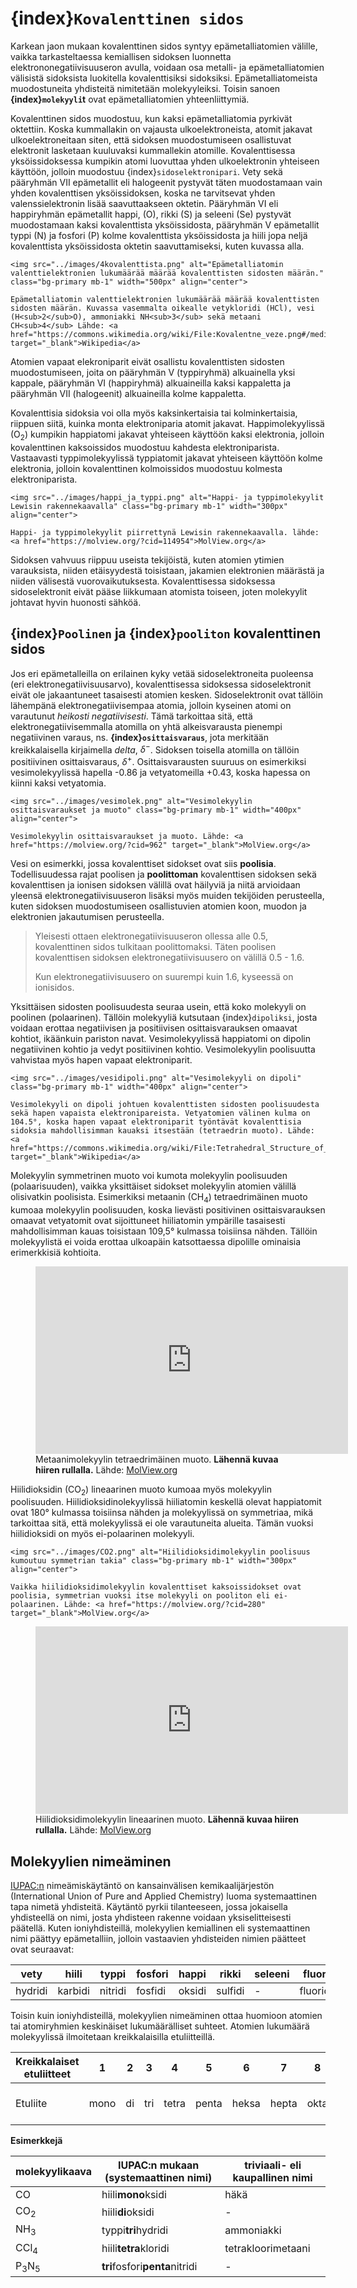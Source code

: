 # {index}`Kovalenttinen sidos`
Karkean jaon mukaan kovalenttinen sidos syntyy epämetalliatomien välille, vaikka tarkasteltaessa kemiallisen sidoksen luonnetta  elektrononegatiivisuuseron avulla, voidaan osa metalli- ja epämetalliatomien välisistä sidoksista luokitella kovalenttisiksi sidoksiksi. Epämetalliatomeista muodostuneita yhdisteitä nimitetään molekyyleiksi. Toisin sanoen **{index}`molekyyli`t** ovat epämetalliatomien yhteenliittymiä.

Kovalenttinen sidos muodostuu, kun kaksi epämetalliatomia pyrkivät oktettiin. Koska kummallakin on vajausta ulkoelektroneista, atomit jakavat ulkoelektroneitaan siten, että sidoksen muodostumiseen osallistuvat elektronit lasketaan kuuluvaksi kummallekin atomille. Kovalenttisessa yksöissidoksessa kumpikin atomi luovuttaa yhden ulkoelektronin yhteiseen käyttöön, jolloin muodostuu {index}`sidoselektronipari`. Vety sekä pääryhmän VII epämetallit eli halogeenit pystyvät täten muodostamaan vain yhden kovalenttisen yksöissidoksen, koska ne tarvitsevat yhden valenssielektronin lisää saavuttaakseen oktetin. Pääryhmän VI eli happiryhmän epämetallit happi, (O), rikki (S) ja seleeni (Se) pystyvät muodostamaan kaksi kovalenttista yksöissidosta, pääryhmän V epämetallit typpi (N) ja fosfori (P) kolme kovalenttista yksöissidosta ja hiili jopa neljä kovalenttista yksöissidosta oktetin saavuttamiseksi, kuten kuvassa alla.
```{figure-md} Kovalenttisia yksöissidoksia
<img src="../images/4kovalenttista.png" alt="Epämetalliatomin valenttielektronien lukumäärää määrää kovalenttisten sidosten määrän." class="bg-primary mb-1" width="500px" align="center">

Epämetalliatomin valenttielektronien lukumäärää määrää kovalenttisten sidosten määrän. Kuvassa vasemmalta oikealle vetykloridi (HCl), vesi (H<sub>2</sub>O), ammoniakki NH<sub>3</sub> sekä metaani CH<sub>4</sub> Lähde: <a href="https://commons.wikimedia.org/wiki/File:Kovalentne_veze.png#/media/File:Kovalentne_veze.png" target="_blank">Wikipedia</a>
```
Atomien vapaat elekroniparit eivät osallistu kovalenttisten sidosten muodostumiseen, joita on pääryhmän V (typpiryhmä) alkuainella yksi kappale, pääryhmän VI (happiryhmä) alkuaineilla kaksi kappaletta ja pääryhmän VII (halogeenit) alkuaineilla kolme kappaletta.

Kovalenttisia sidoksia voi olla myös kaksinkertaisia tai kolminkertaisia, riippuen siitä, kuinka monta elektroniparia atomit jakavat. Happimolekyylissä (O<sub>2</sub>) kumpikin happiatomi jakavat yhteiseen käyttöön kaksi elektronia, jolloin kovalenttinen kaksoissidos muodostuu kahdesta elektroniparista. Vastaavasti typpimolekyylissä typpiatomit jakavat yhteiseen käyttöön kolme elektronia, jolloin kovalenttinen kolmoissidos muodostuu kolmesta elektroniparista.
```{figure-md} Happi- ja typpimolekyylit
<img src="../images/happi_ja_typpi.png" alt="Happi- ja typpimolekyylit Lewisin rakennekaavalla" class="bg-primary mb-1" width="300px" align="center">

Happi- ja typpimolekyylit piirrettynä Lewisin rakennekaavalla. lähde: <a href="https://molview.org/?cid=114954">MolView.org</a>
```

Sidoksen vahvuus riippuu useista tekijöistä, kuten atomien ytimien varauksista, niiden etäisyydestä toisistaan, jakamien elektronien määrästä ja niiden välisestä vuorovaikutuksesta. Kovalenttisessa sidoksessa sidoselektronit eivät pääse liikkumaan atomista toiseen, joten molekyylit johtavat hyvin huonosti sähköä.

## {index}`Poolinen` ja {index}`pooliton` kovalenttinen sidos
Jos eri epämetalleilla on erilainen kyky vetää sidoselektroneita puoleensa (eri elektronegatiivisuusarvo), kovalenttisessa sidoksessa sidoselektronit eivät ole jakaantuneet tasaisesti atomien kesken. Sidoselektronit ovat tällöin lähempänä elektronegatiivisempaa atomia, jolloin kyseinen atomi on varautunut *heikosti negatiivisesti*. Tämä tarkoittaa sitä, että elektronegatiivisemmalla atomilla on yhtä alkeisvarausta pienempi negatiivinen varaus, ns. **{index}`osittaisvaraus`**, jota merkitään kreikkalaisella kirjaimella *delta*, $\delta^-$. Sidoksen toisella atomilla on tällöin positiivinen osittaisvaraus, $\delta^+$. Osittaisvarausten suuruus on esimerkiksi vesimolekyylissä hapella -0.86 ja vetyatomeilla +0.43, koska hapessa on kiinni kaksi vetyatomia.

```{figure-md} Vesimolekyyli
<img src="../images/vesimolek.png" alt="Vesimolekyylin osittaisvaraukset ja muoto" class="bg-primary mb-1" width="400px" align="center">

Vesimolekyylin osittaisvaraukset ja muoto. Lähde: <a href="https://molview.org/?cid=962" target="_blank">MolView.org</a>
```
Vesi on esimerkki, jossa kovalenttiset sidokset ovat siis **poolisia**. Todellisuudessa rajat poolisen ja **poolittoman** kovalenttisen sidoksen sekä kovalenttisen ja ionisen sidoksen välillä ovat häilyviä ja niitä arvioidaan yleensä elektronegatiivisuuseron lisäksi myös muiden tekijöiden perusteella, kuten sidoksen muodostumiseen osallistuvien atomien koon, muodon ja elektronien jakautumisen perusteella.

> Yleisesti ottaen elektronegatiivisuuseron ollessa alle 0.5, kovalenttinen sidos tulkitaan poolittomaksi. Täten poolisen kovalenttisen sidoksen elektronegatiivisuusero on välillä 0.5 - 1.6.
>
> Kun elektronegatiivisuusero on suurempi kuin 1.6, kyseessä on ionisidos.

Yksittäisen sidosten poolisuudesta seuraa usein, että koko molekyyli on poolinen (polaarinen). Tällöin molekyyliä kutsutaan {index}`dipoliksi`, josta voidaan erottaa negatiivisen ja positiivisen osittaisvarauksen omaavat kohtiot, ikäänkuin pariston navat. Vesimolekyylissä happiatomi on dipolin negatiivinen kohtio ja vedyt positiivinen kohtio. Vesimolekyylin poolisuutta vahvistaa myös hapen vapaat elektroniparit.
```{figure-md} Vesimolekyylidipoli
<img src="../images/vesidipoli.png" alt="Vesimolekyyli on dipoli" class="bg-primary mb-1" width="400px" align="center">

Vesimolekyyli on dipoli johtuen kovalenttisten sidosten poolisuudesta sekä hapen vapaista elektronipareista. Vetyatomien välinen kulma on 104.5°, koska hapen vapaat elektroniparit työntävät kovalenttisia sidoksia mahdollisimman kauaksi itsestään (tetraedrin muoto). Lähde: <a href="https://commons.wikimedia.org/wiki/File:Tetrahedral_Structure_of_Water.png" target="_blank">Wikipedia</a>
```
Molekyylin symmetrinen muoto voi kumota molekyylin poolisuuden (polaarisuuden), vaikka yksittäiset sidokset molekyylin atomien välillä olisivatkin poolisista. Esimerkiksi metaanin (CH<sub>4</sub>) tetraedrimäinen muoto kumoaa molekyylin poolisuuden, koska lievästi positivinen osittaisvarauksen omaavat vetyatomit ovat sijoittuneet hiiliatomin ympärille tasaisesti mahdollisimman kauas toisistaan 109,5° kulmassa toisiinsa nähden. Tällöin molekyylistä ei voida erottaa ulkoapäin katsottaessa dipolille ominaisia erimerkkisiä kohtioita.
<figure>
  <iframe style="width: 500px; height: 300px;" frameborder="0" src="https://embed.molview.org/v1/?mode=balls&cid=297&bg=white"></iframe>
  <figcaption>Metaanimolekyylin tetraedrimäinen muoto. <b>Lähennä kuvaa hiiren rullalla.</b> Lähde: <a href="https://molview.org/?cid=297">MolView.org</a></figcaption>
</figure>

Hiilidioksidin (CO<sub>2</sub>) lineaarinen muoto kumoaa myös molekyylin poolisuuden. Hiilidioksidinolekyylissä hiiliatomin keskellä olevat happiatomit ovat 180° kulmassa toisiinsa nähden ja molekyylissä on symmetriaa, mikä tarkoittaa sitä, että molekyylissä ei ole varautuneita alueita. Tämän vuoksi hiilidioksidi on myös ei-polaarinen molekyyli.
```{figure-md} CO2
<img src="../images/CO2.png" alt="Hiilidioksidimolekyylin poolisuus kumoutuu symmetrian takia" class="bg-primary mb-1" width="300px" align="center">

Vaikka hiilidioksidimolekyylin kovalenttiset kaksoissidokset ovat poolisia, symmetrian vuoksi itse molekyyli on pooliton eli ei-polaarinen. Lähde: <a href="https://molview.org/?cid=280" target="_blank">MolView.org</a>
```
<figure>
  <iframe style="width: 500px; height: 300px;" frameborder="0" src="https://embed.molview.org/v1/?mode=balls&cid=280&bg=white"></iframe>
  <figcaption>Hiilidioksidimolekyylin lineaarinen muoto. <b>Lähennä kuvaa hiiren rullalla.</b> Lähde: <a href="https://molview.org/?cid=280">MolView.org</a></figcaption>
</figure>

## Molekyylien nimeäminen
<a href="https://iupac.org/" target="_blank">IUPAC:n</a> nimeämiskäytäntö on kansainvälisen kemikaalijärjestön (International Union of Pure and Applied Chemistry) luoma systemaattinen tapa nimetä yhdisteitä. Käytäntö pyrkii tilanteeseen, jossa jokaisella yhdisteellä on nimi, josta yhdisteen rakenne voidaan yksiselitteisesti päätellä. Kuten ioniyhdisteillä, molekyylien kemiallinen eli systemaattinen nimi päättyy epämetalliin, jolloin vastaavien yhdisteiden nimien päätteet ovat seuraavat:

| vety    | hiili   | typpi   | fosfori | happi   | rikki   | seleeni | fluori   | kloori  | bromi   | jodi   |
| ------- | ------- | ------- | ------- | ------- | ------- | ------- | -------- | ------- | ------- | ------ |
| hydridi | karbidi | nitridi | fosfidi | oksidi  | sulfidi | -       | fluoridi | kloridi | bromidi | jodidi |

Toisin kuin ioniyhdisteillä, molekyylien nimeäminen ottaa huomioon atomien tai atomiryhmien keskinäiset lukumäärälliset suhteet. Atomien lukumäärä molekyylissä ilmoitetaan kreikkalaisilla etuliitteillä.

| Kreikkalaiset etuliitteet | 1    | 2  | 3   | 4     | 5     | 6     | 7     | 8    | 9                | 10   |
| ------------------------- | ---- | -- | --- | ----- | ----- | ----- | ----- | ---- | ---------------- | ---- |
| Etuliite                  | mono | di | tri | tetra | penta | heksa | hepta | okta | ennea (tai nona) | deka |

**Esimerkkejä**

| molekyylikaava             | IUPAC:n mukaan (systemaattinen nimi) | triviaali- eli kaupallinen nimi |
| -------------------------- | ------------------------------------ | ------------------------------- |
| CO                         | hiili**mono**ksidi                   | häkä                            |
| CO<sub>2</sub>             | hiili**di**oksidi                    | -                               |
| NH<sub>3</sub>             | typpi**tri**hydridi                  | ammoniakki                      |
| CCl<sub>4</sub>            | hiili**tetra**kloridi                | tetrakloorimetaani              |
| P<sub>3</sub>N<sub>5</sub> | **tri**fosfori**penta**nitridi       | -                               |